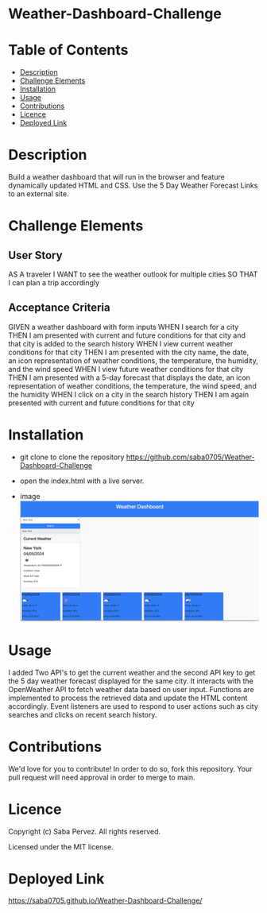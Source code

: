 # Weather-Dashboard-Challenge

# Table of Contents
- [Description](#description)
- [Challenge Elements](#challenge-elements)
- [Installation](#installation)
- [Usage](#usage)
- [Contributions](#contributions)
- [Licence](#licence)
- [Deployed Link](#deployed-link)

# Description
Build a weather dashboard that will run in the browser and feature dynamically updated HTML and CSS.
Use the 5 Day Weather Forecast Links to an external site.

# Challenge Elements
## User Story

AS A traveler
I WANT to see the weather outlook for multiple cities
SO THAT I can plan a trip accordingly

## Acceptance Criteria

GIVEN a weather dashboard with form inputs
WHEN I search for a city
THEN I am presented with current and future conditions for that city and that city is added to the search history
WHEN I view current weather conditions for that city
THEN I am presented with the city name, the date, an icon representation of weather conditions, the temperature, the humidity, and the wind speed
WHEN I view future weather conditions for that city
THEN I am presented with a 5-day forecast that displays the date, an icon representation of weather conditions, the temperature, the wind speed, and the humidity
WHEN I click on a city in the search history
THEN I am again presented with current and future conditions for that city

# Installation
- git clone to clone the repository https://github.com/saba0705/Weather-Dashboard-Challenge
- open the index.html with a live server.

- image ![alt text](image.png)

# Usage
I added Two API's to get the current weather and the second API key to get the 5 day weather forecast displayed for the same city. It interacts with the OpenWeather API to fetch weather data based on user input.
Functions are implemented to process the retrieved data and update the HTML content accordingly.
Event listeners are used to respond to user actions such as city searches and clicks on recent search history.

# Contributions
We'd love for you to contribute! In order to do so, fork this repository. Your pull request will need approval in order to merge to main.

# Licence
Copyright (c) Saba Pervez. All rights reserved.

Licensed under the MIT license.

# Deployed Link
https://saba0705.github.io/Weather-Dashboard-Challenge/
